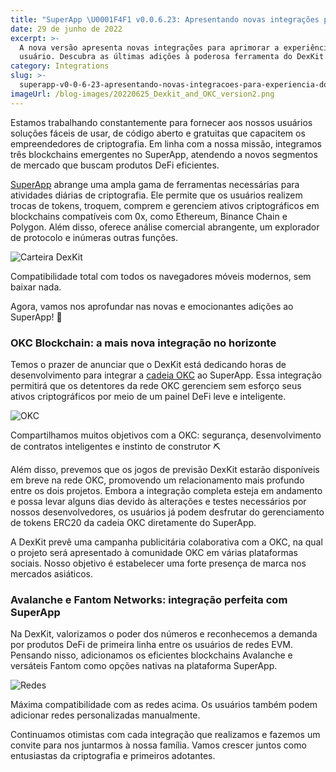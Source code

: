 ```yaml
---
title: "SuperApp \U0001F4F1 v0.0.6.23: Apresentando novas integrações para uma experiência de usuário aprimorada"
date: 29 de junho de 2022
excerpt: >-
  A nova versão apresenta novas integrações para aprimorar a experiência do
  usuário. Descubra as últimas adições à poderosa ferramenta do DexKit...
category: Integrations
slug: >-
  superapp-v0-0-6-23-apresentando-novas-integracoes-para-experiencia-do-usuario-aprimorada
imageUrl: /blog-images/20220625_Dexkit_and_OKC_version2.png
---
```

Estamos trabalhando constantemente para fornecer aos nossos usuários soluções fáceis de usar, de código aberto e gratuitas que capacitem os empreendedores de criptografia. Em linha com a nossa missão, integramos três blockchains emergentes no SuperApp, atendendo a novos segmentos de mercado que buscam produtos DeFi eficientes.

[SuperApp](https://app.dexkit.com/) abrange uma ampla gama de ferramentas necessárias para atividades diárias de criptografia. Ele permite que os usuários realizem trocas de tokens, troquem, comprem e gerenciem ativos criptográficos em blockchains compatíveis com 0x, como Ethereum, Binance Chain e Polygon. Além disso, oferece análise comercial abrangente, um explorador de protocolo e inúmeras outras funções.

![Carteira DexKit](/blog-images/Screenshot_20220629-022019_Crypto-Browser-922x2048.png)

Compatibilidade total com todos os navegadores móveis modernos, sem baixar nada.

Agora, vamos nos aprofundar nas novas e emocionantes adições ao SuperApp! 🌝

### OKC Blockchain: a mais nova integração no horizonte

Temos o prazer de anunciar que o DexKit está dedicando horas de desenvolvimento para integrar a [cadeia OKC](https://www.okx.com/okc) ao SuperApp. Essa integração permitirá que os detentores da rede OKC gerenciem sem esforço seus ativos criptográficos por meio de um painel DeFi leve e inteligente.

![OKC](/blog-images/Screenshot_20220629-015047_Brave-600x593.png)

Compartilhamos muitos objetivos com a OKC: segurança, desenvolvimento de contratos inteligentes e instinto de construtor ⛏️

Além disso, prevemos que os jogos de previsão DexKit estarão disponíveis em breve na rede OKC, promovendo um relacionamento mais profundo entre os dois projetos. Embora a integração completa esteja em andamento e possa levar alguns dias devido às alterações e testes necessários por nossos desenvolvedores, os usuários já podem desfrutar do gerenciamento de tokens ERC20 da cadeia OKC diretamente do SuperApp.

A DexKit prevê uma campanha publicitária colaborativa com a OKC, na qual o projeto será apresentado à comunidade OKC em várias plataformas sociais. Nosso objetivo é estabelecer uma forte presença de marca nos mercados asiáticos.

### Avalanche e Fantom Networks: integração perfeita com SuperApp

Na DexKit, valorizamos o poder dos números e reconhecemos a demanda por produtos DeFi de primeira linha entre os usuários de redes EVM. Pensando nisso, adicionamos os eficientes blockchains Avalanche e versáteis Fantom como opções nativas na plataforma SuperApp.

![Redes](/blog-images/image-1.png)

Máxima compatibilidade com as redes acima. Os usuários também podem adicionar redes personalizadas manualmente.

Continuamos otimistas com cada integração que realizamos e fazemos um convite para nos juntarmos à nossa família. Vamos crescer juntos como entusiastas da criptografia e primeiros adotantes.
